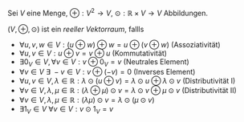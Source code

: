 Sei $V$ eine Menge, $\oplus : V^2 \to V$, $\odot : \mathbb{R} \times V \to V$ Abbildungen.

$(V, \oplus, \odot)$ ist ein *reeller Vektorraum*, fallls
- $\forall u, v, w \in V : (u \oplus w) \oplus w = u \oplus (v \oplus w)$ (Assoziativität)
- $\forall u, v \in V : u \oplus v = v \oplus u$ (Kommutativität)
- $\exists 0_V \in V, \forall v \in V : v \oplus 0_V = v$ (Neutrales Element)
- $\forall v \in V \ \exists \ {-}v \in V : v \oplus (-v) = 0$ (Inverses Element)
- $\forall u, v \in V, \lambda \in \mathbb{R} : \lambda \odot (u \oplus v) = \lambda \odot u \oplus \lambda \odot v$ (Distributivität I)
- $\forall v \in V, \lambda, \mu \in \mathbb{R} : (\lambda \oplus \mu) \odot v = \lambda \odot v \oplus \mu \odot v$ (Distributivität II)
- $\forall v \in V, \lambda, \mu \in \mathbb{R} : (\lambda\mu) \odot v = \lambda \odot (\mu \odot v)$
- $\exists 1_V \in V \ \forall v \in V : v \odot 1_V = v$